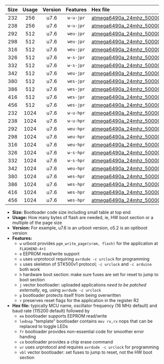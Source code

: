 |Size|Usage|Version|Features|Hex file|
|:-:|:-:|:-:|:-:|:--|
|232|256|u7.6|`w-u-jpr`|[atmega6490a_24mhz_500000bps_ur_vbl.hex](https://raw.githubusercontent.com/stefanrueger/urboot/main/bootloaders/atmega6490a/fcpu_24mhz/500000_bps/atmega6490a_24mhz_500000bps_ur_vbl.hex)|
|238|256|u7.6|`w-u-jpr`|[atmega6490a_24mhz_500000bps_lednop_ur_vbl.hex](https://raw.githubusercontent.com/stefanrueger/urboot/main/bootloaders/atmega6490a/fcpu_24mhz/500000_bps/atmega6490a_24mhz_500000bps_lednop_ur_vbl.hex)|
|292|512|u7.6|`weu-jpr`|[atmega6490a_24mhz_500000bps_ee_ur_vbl.hex](https://raw.githubusercontent.com/stefanrueger/urboot/main/bootloaders/atmega6490a/fcpu_24mhz/500000_bps/atmega6490a_24mhz_500000bps_ee_ur_vbl.hex)|
|298|512|u7.6|`weu-jpr`|[atmega6490a_24mhz_500000bps_ee_lednop_ur_vbl.hex](https://raw.githubusercontent.com/stefanrueger/urboot/main/bootloaders/atmega6490a/fcpu_24mhz/500000_bps/atmega6490a_24mhz_500000bps_ee_lednop_ur_vbl.hex)|
|316|512|u7.6|`weu-jpr`|[atmega6490a_24mhz_500000bps_ee_lednop_fr_ur_vbl.hex](https://raw.githubusercontent.com/stefanrueger/urboot/main/bootloaders/atmega6490a/fcpu_24mhz/500000_bps/atmega6490a_24mhz_500000bps_ee_lednop_fr_ur_vbl.hex)|
|326|512|u7.6|`w-s-jpr`|[atmega6490a_24mhz_500000bps_vbl.hex](https://raw.githubusercontent.com/stefanrueger/urboot/main/bootloaders/atmega6490a/fcpu_24mhz/500000_bps/atmega6490a_24mhz_500000bps_vbl.hex)|
|332|512|u7.6|`w-s-jpr`|[atmega6490a_24mhz_500000bps_lednop_vbl.hex](https://raw.githubusercontent.com/stefanrueger/urboot/main/bootloaders/atmega6490a/fcpu_24mhz/500000_bps/atmega6490a_24mhz_500000bps_lednop_vbl.hex)|
|342|512|u7.6|`weu-jpr`|[atmega6490a_24mhz_500000bps_ee_lednop_fr_ce_ur_vbl.hex](https://raw.githubusercontent.com/stefanrueger/urboot/main/bootloaders/atmega6490a/fcpu_24mhz/500000_bps/atmega6490a_24mhz_500000bps_ee_lednop_fr_ce_ur_vbl.hex)|
|380|512|u7.6|`wes-jpr`|[atmega6490a_24mhz_500000bps_ee_vbl.hex](https://raw.githubusercontent.com/stefanrueger/urboot/main/bootloaders/atmega6490a/fcpu_24mhz/500000_bps/atmega6490a_24mhz_500000bps_ee_vbl.hex)|
|386|512|u7.6|`wes-jpr`|[atmega6490a_24mhz_500000bps_ee_lednop_vbl.hex](https://raw.githubusercontent.com/stefanrueger/urboot/main/bootloaders/atmega6490a/fcpu_24mhz/500000_bps/atmega6490a_24mhz_500000bps_ee_lednop_vbl.hex)|
|416|512|u7.6|`wes-jpr`|[atmega6490a_24mhz_500000bps_ee_lednop_fr_vbl.hex](https://raw.githubusercontent.com/stefanrueger/urboot/main/bootloaders/atmega6490a/fcpu_24mhz/500000_bps/atmega6490a_24mhz_500000bps_ee_lednop_fr_vbl.hex)|
|456|512|u7.6|`wes-jpr`|[atmega6490a_24mhz_500000bps_ee_lednop_fr_ce_vbl.hex](https://raw.githubusercontent.com/stefanrueger/urboot/main/bootloaders/atmega6490a/fcpu_24mhz/500000_bps/atmega6490a_24mhz_500000bps_ee_lednop_fr_ce_vbl.hex)|
|232|1024|u7.6|`w-u-hpr`|[atmega6490a_24mhz_500000bps_ur.hex](https://raw.githubusercontent.com/stefanrueger/urboot/main/bootloaders/atmega6490a/fcpu_24mhz/500000_bps/atmega6490a_24mhz_500000bps_ur.hex)|
|238|1024|u7.6|`w-u-hpr`|[atmega6490a_24mhz_500000bps_lednop_ur.hex](https://raw.githubusercontent.com/stefanrueger/urboot/main/bootloaders/atmega6490a/fcpu_24mhz/500000_bps/atmega6490a_24mhz_500000bps_lednop_ur.hex)|
|292|1024|u7.6|`weu-hpr`|[atmega6490a_24mhz_500000bps_ee_ur.hex](https://raw.githubusercontent.com/stefanrueger/urboot/main/bootloaders/atmega6490a/fcpu_24mhz/500000_bps/atmega6490a_24mhz_500000bps_ee_ur.hex)|
|298|1024|u7.6|`weu-hpr`|[atmega6490a_24mhz_500000bps_ee_lednop_ur.hex](https://raw.githubusercontent.com/stefanrueger/urboot/main/bootloaders/atmega6490a/fcpu_24mhz/500000_bps/atmega6490a_24mhz_500000bps_ee_lednop_ur.hex)|
|316|1024|u7.6|`weu-hpr`|[atmega6490a_24mhz_500000bps_ee_lednop_fr_ur.hex](https://raw.githubusercontent.com/stefanrueger/urboot/main/bootloaders/atmega6490a/fcpu_24mhz/500000_bps/atmega6490a_24mhz_500000bps_ee_lednop_fr_ur.hex)|
|326|1024|u7.6|`w-s-hpr`|[atmega6490a_24mhz_500000bps.hex](https://raw.githubusercontent.com/stefanrueger/urboot/main/bootloaders/atmega6490a/fcpu_24mhz/500000_bps/atmega6490a_24mhz_500000bps.hex)|
|332|1024|u7.6|`w-s-hpr`|[atmega6490a_24mhz_500000bps_lednop.hex](https://raw.githubusercontent.com/stefanrueger/urboot/main/bootloaders/atmega6490a/fcpu_24mhz/500000_bps/atmega6490a_24mhz_500000bps_lednop.hex)|
|342|1024|u7.6|`weu-hpr`|[atmega6490a_24mhz_500000bps_ee_lednop_fr_ce_ur.hex](https://raw.githubusercontent.com/stefanrueger/urboot/main/bootloaders/atmega6490a/fcpu_24mhz/500000_bps/atmega6490a_24mhz_500000bps_ee_lednop_fr_ce_ur.hex)|
|380|1024|u7.6|`wes-hpr`|[atmega6490a_24mhz_500000bps_ee.hex](https://raw.githubusercontent.com/stefanrueger/urboot/main/bootloaders/atmega6490a/fcpu_24mhz/500000_bps/atmega6490a_24mhz_500000bps_ee.hex)|
|386|1024|u7.6|`wes-hpr`|[atmega6490a_24mhz_500000bps_ee_lednop.hex](https://raw.githubusercontent.com/stefanrueger/urboot/main/bootloaders/atmega6490a/fcpu_24mhz/500000_bps/atmega6490a_24mhz_500000bps_ee_lednop.hex)|
|416|1024|u7.6|`wes-hpr`|[atmega6490a_24mhz_500000bps_ee_lednop_fr.hex](https://raw.githubusercontent.com/stefanrueger/urboot/main/bootloaders/atmega6490a/fcpu_24mhz/500000_bps/atmega6490a_24mhz_500000bps_ee_lednop_fr.hex)|
|456|1024|u7.6|`wes-hpr`|[atmega6490a_24mhz_500000bps_ee_lednop_fr_ce.hex](https://raw.githubusercontent.com/stefanrueger/urboot/main/bootloaders/atmega6490a/fcpu_24mhz/500000_bps/atmega6490a_24mhz_500000bps_ee_lednop_fr_ce.hex)|

- **Size:** Bootloader code size including small table at top end
- **Usage:** How many bytes of flash are needed, ie, HW boot section or a multiple of the page size
- **Version:** For example, u7.6 is an urboot version, o5.2 is an optiboot version
- **Features:**
  + `w` urboot provides `pgm_write_page(sram, flash)` for the application at `FLASHEND-4+1`
  + `e` EEPROM read/write support
  + `u` uses urprotocol requiring `avrdude -c urclock` for programming
  + `s` uses skeleton of STK500v1 protocol; `-c urclock` and `-c arduino` both work
  + `h` hardware boot section: make sure fuses are set for reset to jump to boot section
  + `j` vector bootloader: uploaded applications *need to be patched externally*, eg, using `avrdude -c urclock`
  + `p` bootloader protects itself from being overwritten
  + `r` preserves reset flags for the application in the register R2
- **Hex file:** typically MCU name, oscillator frequency (16 MHz default) and baud rate (115200 default) followed by
  + `ee` bootloader supports EEPROM read/write
  + `lednop` "template" bootloader contains `mov rx,rx` nops that can be replaced to toggle LEDs
  + `fr` bootloader provides non-essential code for smoother error handing
  + `ce` bootloader provides a chip erase command
  + `ur` uses urprotocol and requires `avrdude -c urclock` for programming
  + `vbl` vector bootloader: set fuses to jump to reset, not the HW boot section
